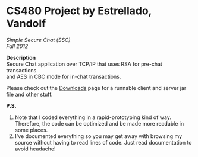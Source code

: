 # CS480 Project by Estrellado, Vandolf
*Simple Secure Chat (SSC)*  
*Fall 2012*  

**Description**  
Secure Chat application over TCP/IP that uses RSA for pre-chat transactions  
and AES in CBC mode for in-chat transactions.

Please check out the [Downloads](https://bitbucket.org/vestrel00/security-project/downloads) page for a runnable client and server jar file and other stuff.

**P.S.**  
1. Note that I coded everything in a rapid-prototyping kind of way. Therefore, the code can be optimized and be made more readable in some places.  
2. I've documented everything so you may get away with browsing my source without having to read lines of code. Just read documentation to avoid headache!  
